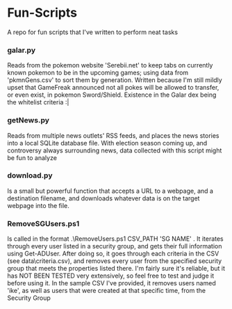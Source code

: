 # Fun-Scripts
A repo for fun scripts that I've written to perform neat tasks

### galar.py
Reads from the pokemon website 'Serebii.net' to keep tabs on currently known pokemon to be in the upcoming games; using data from 'pkmnGens.csv' to sort them by generation. Written because I'm still mildly upset that GameFreak announced not all pokes will be allowed to transfer, or even exist, in pokemon Sword/Shield. Existence in the Galar dex being the whitelist criteria :| 

### getNews.py
Reads from multiple news outlets' RSS feeds, and places the news stories into a local SQLite database file. With election season coming up, and controversy always surrounding news, data collected with this script might be fun to analyze

### download.py
Is a small but powerful function that accepts a URL to a webpage, and a destination filename, and downloads whatever data is on the target webpage into the file.

### RemoveSGUsers.ps1
Is called in the format .\RemoveUsers.ps1 CSV_PATH 'SG NAME' . It iterates through every user listed in a security group, and gets their full information using Get-ADUser. After doing so, it goes through each criteria in the CSV (see data\criteria.csv), and removes every user from the specified security group that meets the properties listed there. I'm fairly sure it's reliable, but it has NOT BEEN TESTED very extensively, so feel free to test and judge it before using it. In the sample CSV I've provided, it removes users named 'ike', as well as users that were created at that specific time, from the Security Group
